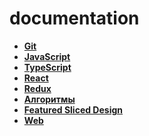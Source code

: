 # documentation


* **<a href="./git/readme.md">Git</a>**
* **<a href="./js/readme.md">JavaScript</a>**
* **<a href="./typescript/readme.md">TypeScript</a>**
* **<a href="./react/readme.md">React</a>**
* **<a href="./redux/readme.md">Redux</a>**
* **<a href="./algorytms/README.md">Алгоритмы</a>**
* **<a href="./fsd/readme.md">Featured Sliced Design</a>**
* **<a href="./web/readme.md">Web</a>**

